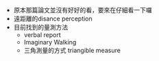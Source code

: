 - 原本那篇論文並沒有好好的看，要來在仔細看一下囉
- 遠距離的disance perception
- 目前找到的量測方法
	- verbal report
	- Imaginary Walking
	- 三角測量的方式 triangible measure
